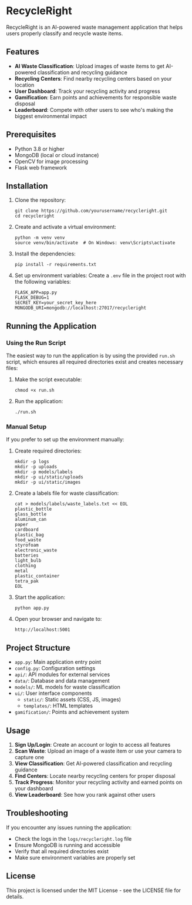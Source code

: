 # RecycleRight

RecycleRight is an AI-powered waste management application that helps users properly classify and recycle waste items.

## Features

- **AI Waste Classification**: Upload images of waste items to get AI-powered classification and recycling guidance
- **Recycling Centers**: Find nearby recycling centers based on your location
- **User Dashboard**: Track your recycling activity and progress
- **Gamification**: Earn points and achievements for responsible waste disposal
- **Leaderboard**: Compete with other users to see who's making the biggest environmental impact

## Prerequisites

- Python 3.8 or higher
- MongoDB (local or cloud instance)
- OpenCV for image processing
- Flask web framework

## Installation

1. Clone the repository:
   ```
   git clone https://github.com/yourusername/recycleright.git
   cd recycleright
   ```

2. Create and activate a virtual environment:
   ```
   python -m venv venv
   source venv/bin/activate  # On Windows: venv\Scripts\activate
   ```

3. Install the dependencies:
   ```
   pip install -r requirements.txt
   ```

4. Set up environment variables:
   Create a `.env` file in the project root with the following variables:
   ```
   FLASK_APP=app.py
   FLASK_DEBUG=1
   SECRET_KEY=your_secret_key_here
   MONGODB_URI=mongodb://localhost:27017/recycleright
   ```

## Running the Application

### Using the Run Script

The easiest way to run the application is by using the provided `run.sh` script, which ensures all required directories exist and creates necessary files:

1. Make the script executable:
   ```
   chmod +x run.sh
   ```

2. Run the application:
   ```
   ./run.sh
   ```

### Manual Setup

If you prefer to set up the environment manually:

1. Create required directories:
   ```
   mkdir -p logs
   mkdir -p uploads
   mkdir -p models/labels
   mkdir -p ui/static/uploads
   mkdir -p ui/static/images
   ```

2. Create a labels file for waste classification:
   ```
   cat > models/labels/waste_labels.txt << EOL
   plastic_bottle
   glass_bottle
   aluminum_can
   paper
   cardboard
   plastic_bag
   food_waste
   styrofoam
   electronic_waste
   batteries
   light_bulb
   clothing
   metal
   plastic_container
   tetra_pak
   EOL
   ```

3. Start the application:
   ```
   python app.py
   ```

4. Open your browser and navigate to:
   ```
   http://localhost:5001
   ```

## Project Structure

- `app.py`: Main application entry point
- `config.py`: Configuration settings
- `api/`: API modules for external services
- `data/`: Database and data management
- `models/`: ML models for waste classification
- `ui/`: User interface components
  - `static/`: Static assets (CSS, JS, images)
  - `templates/`: HTML templates
- `gamification/`: Points and achievement system

## Usage

1. **Sign Up/Login**: Create an account or login to access all features
2. **Scan Waste**: Upload an image of a waste item or use your camera to capture one
3. **View Classification**: Get AI-powered classification and recycling guidance
4. **Find Centers**: Locate nearby recycling centers for proper disposal
5. **Track Progress**: Monitor your recycling activity and earned points on your dashboard
6. **View Leaderboard**: See how you rank against other users

## Troubleshooting

If you encounter any issues running the application:

- Check the logs in the `logs/recycleright.log` file
- Ensure MongoDB is running and accessible
- Verify that all required directories exist
- Make sure environment variables are properly set

## License

This project is licensed under the MIT License - see the LICENSE file for details.